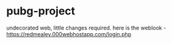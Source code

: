 # pubg-project
undecorated web, little changes required.
here is the weblook - https://redmealey.000webhostapp.com/login.php
